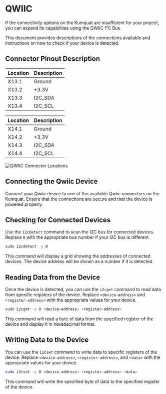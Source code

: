# QWIIC

If the connectivity options on the Kumquat are insufficient for your project, you can expand its capabilities using the QWIIC I²C Bus.

This document provides descriptions of the connections available and instructions on how to check if your device is detected.

## Connector Pinout Description

| Location | Description | 
| -------- | ----------- |
| X13.1    | Ground      |
| X13.2    | +3.3V       |
| X13.3    | I2C_SDA     |
| X13.4    | I2C_SCL     |

| Location | Description | 
| -------- | ----------- |
| X14.1    | Ground      |
| X14.2    | +3.3V       |
| X14.3    | I2C_SDA     |
| X14.4    | I2C_SCL     |

![QWIIC Connector Locations](placeholder_image_link)

## Connecting the Qwiic Device

Connect your Qwiic device to one of the available Qwiic connectors on the Kumquat. Ensure that the connections are secure and that the device is powered properly.

## Checking for Connected Devices

Use the `i2cdetect` command to scan the I2C bus for connected devices. Replace `0` with the appropriate bus number if your I2C bus is different.

```sh
sudo i2cdetect -y 0
```

This command will display a grid showing the addresses of connected devices. The device address will be shown as a number if it is detected.

## Reading Data from the Device

Once the device is detected, you can use the `i2cget` command to read data from specific registers of the device. Replace `<device-address>` and `<register-address>` with the appropriate values for your device.

```sh
sudo i2cget -y 0 <device-address> <register-address>
```

This command will read a byte of data from the specified register of the device and display it in hexadecimal format.

## Writing Data to the Device

You can use the `i2cset` command to write data to specific registers of the device. Replace `<device-address>`, `<register-address>`, and `<data>` with the appropriate values for your device.

```sh
sudo i2cset -y 0 <device-address> <register-address> <data>
```

This command will write the specified byte of data to the specified register of the device.